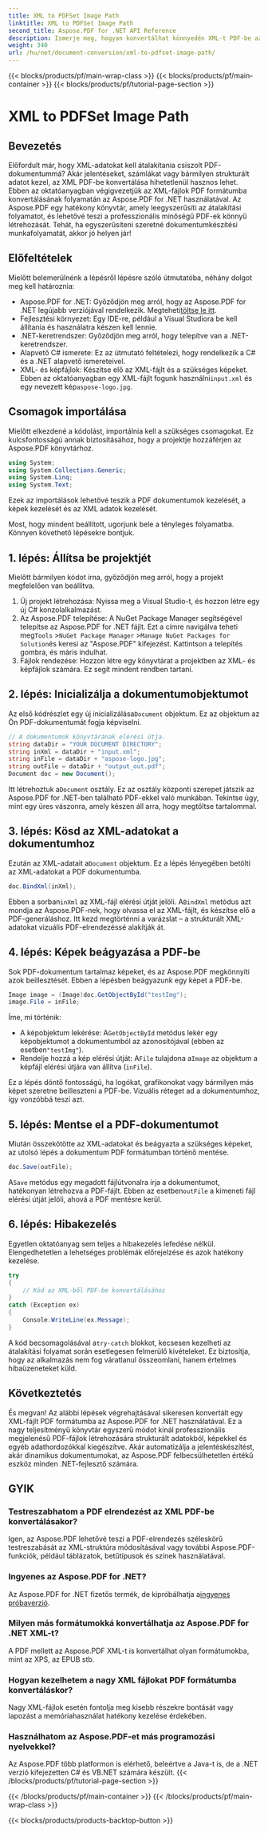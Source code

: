 ```yaml
---
title: XML to PDFSet Image Path
linktitle: XML to PDFSet Image Path
second_title: Aspose.PDF for .NET API Reference
description: Ismerje meg, hogyan konvertálhat könnyedén XML-t PDF-be az Aspose.PDF for .NET segítségével. Ez a részletes útmutató lépésről lépésre végigvezeti a folyamaton, a beállítástól a befejezésig.
weight: 340
url: /hu/net/document-conversion/xml-to-pdfset-image-path/
---
```


{{< blocks/products/pf/main-wrap-class >}}
{{< blocks/products/pf/main-container >}}
{{< blocks/products/pf/tutorial-page-section >}}

# XML to PDFSet Image Path

## Bevezetés

Előfordult már, hogy XML-adatokat kell átalakítania csiszolt PDF-dokumentummá? Akár jelentéseket, számlákat vagy bármilyen strukturált adatot kezel, az XML PDF-be konvertálása hihetetlenül hasznos lehet. Ebben az oktatóanyagban végigvezetjük az XML-fájlok PDF formátumba konvertálásának folyamatán az Aspose.PDF for .NET használatával. Az Aspose.PDF egy hatékony könyvtár, amely leegyszerűsíti az átalakítási folyamatot, és lehetővé teszi a professzionális minőségű PDF-ek könnyű létrehozását. Tehát, ha egyszerűsíteni szeretné dokumentumkészítési munkafolyamatát, akkor jó helyen jár!

## Előfeltételek

Mielőtt belemerülnénk a lépésről lépésre szóló útmutatóba, néhány dolgot meg kell határoznia:

-  Aspose.PDF for .NET: Győződjön meg arról, hogy az Aspose.PDF for .NET legújabb verziójával rendelkezik. Megteheti[töltse le itt](https://releases.aspose.com/pdf/net/).
- Fejlesztési környezet: Egy IDE-re, például a Visual Studiora be kell állítania és használatra készen kell lennie.
- .NET-keretrendszer: Győződjön meg arról, hogy telepítve van a .NET-keretrendszer.
- Alapvető C# ismerete: Ez az útmutató feltételezi, hogy rendelkezik a C# és a .NET alapvető ismereteivel.
-  XML- és képfájlok: Készítse elő az XML-fájlt és a szükséges képeket. Ebben az oktatóanyagban egy XML-fájlt fogunk használni`input.xml` és egy nevezett kép`aspose-logo.jpg`.

## Csomagok importálása

Mielőtt elkezdené a kódolást, importálnia kell a szükséges csomagokat. Ez kulcsfontosságú annak biztosításához, hogy a projektje hozzáférjen az Aspose.PDF könyvtárhoz.

```csharp
using System;
using System.Collections.Generic;
using System.Linq;
using System.Text;
```

Ezek az importálások lehetővé teszik a PDF dokumentumok kezelését, a képek kezelését és az XML adatok kezelését.

Most, hogy mindent beállított, ugorjunk bele a tényleges folyamatba. Könnyen követhető lépésekre bontjuk.

## 1. lépés: Állítsa be projektjét

Mielőtt bármilyen kódot írna, győződjön meg arról, hogy a projekt megfelelően van beállítva.

1. Új projekt létrehozása: Nyissa meg a Visual Studio-t, és hozzon létre egy új C# konzolalkalmazást.
2.  Az Aspose.PDF telepítése: A NuGet Package Manager segítségével telepítse az Aspose.PDF for .NET fájlt. Ezt a címre navigálva teheti meg`Tools` >`NuGet Package Manager` >`Manage NuGet Packages for Solution`és keresi az "Aspose.PDF" kifejezést. Kattintson a telepítés gombra, és máris indulhat.
3. Fájlok rendezése: Hozzon létre egy könyvtárat a projektben az XML- és képfájlok számára. Ez segít mindent rendben tartani.

## 2. lépés: Inicializálja a dokumentumobjektumot

 Az első kódrészlet egy új inicializálása`Document` objektum. Ez az objektum az Ön PDF-dokumentumát fogja képviselni.

```csharp
// A dokumentumok könyvtárának elérési útja.
string dataDir = "YOUR DOCUMENT DIRECTORY";
string inXml = dataDir + "input.xml";
string inFile = dataDir + "aspose-logo.jpg";
string outFile = dataDir + "output_out.pdf";
Document doc = new Document();
```

 Itt létrehoztuk a`Document` osztály. Ez az osztály központi szerepet játszik az Aspose.PDF for .NET-ben található PDF-ekkel való munkában. Tekintse úgy, mint egy üres vászonra, amely készen áll arra, hogy megtöltse tartalommal.

## 3. lépés: Kösd az XML-adatokat a dokumentumhoz

 Ezután az XML-adatait a`Document` objektum. Ez a lépés lényegében betölti az XML-adatokat a PDF dokumentumba.

```csharp
doc.BindXml(inXml);
```

 Ebben a sorban`inXml` az XML-fájl elérési útját jelöli. A`BindXml` metódus azt mondja az Aspose.PDF-nek, hogy olvassa el az XML-fájlt, és készítse elő a PDF-generáláshoz. Itt kezd megtörténni a varázslat – a strukturált XML-adatokat vizuális PDF-elrendezéssé alakítják át.

## 4. lépés: Képek beágyazása a PDF-be

Sok PDF-dokumentum tartalmaz képeket, és az Aspose.PDF megkönnyíti azok beillesztését. Ebben a lépésben beágyazunk egy képet a PDF-be.

```csharp
Image image = (Image)doc.GetObjectById("testImg");
image.File = inFile;
```

Íme, mi történik:

-  A képobjektum lekérése: A`GetObjectById` metódus lekér egy képobjektumot a dokumentumból az azonosítójával (ebben az esetben`"testImg"`).
-  Rendelje hozzá a kép elérési útját: A`File` tulajdona a`Image` az objektum a képfájl elérési útjára van állítva (`inFile`).

Ez a lépés döntő fontosságú, ha logókat, grafikonokat vagy bármilyen más képet szeretne beilleszteni a PDF-be. Vizuális réteget ad a dokumentumhoz, így vonzóbbá teszi azt.

## 5. lépés: Mentse el a PDF-dokumentumot

Miután összekötötte az XML-adatokat és beágyazta a szükséges képeket, az utolsó lépés a dokumentum PDF formátumban történő mentése.

```csharp
doc.Save(outFile);
```

 A`Save` metódus egy megadott fájlútvonalra írja a dokumentumot, hatékonyan létrehozva a PDF-fájlt. Ebben az esetben`outFile` a kimeneti fájl elérési útját jelöli, ahová a PDF mentésre kerül.

## 6. lépés: Hibakezelés

Egyetlen oktatóanyag sem teljes a hibakezelés lefedése nélkül. Elengedhetetlen a lehetséges problémák előrejelzése és azok hatékony kezelése.

```csharp
try
{
    // Kód az XML-ből PDF-be konvertálásához
}
catch (Exception ex)
{
    Console.WriteLine(ex.Message);
}
```

 A kód becsomagolásával a`try-catch` blokkot, kecsesen kezelheti az átalakítási folyamat során esetlegesen felmerülő kivételeket. Ez biztosítja, hogy az alkalmazás nem fog váratlanul összeomlani, hanem értelmes hibaüzeneteket küld.

## Következtetés

És megvan! Az alábbi lépések végrehajtásával sikeresen konvertált egy XML-fájlt PDF formátumba az Aspose.PDF for .NET használatával. Ez a nagy teljesítményű könyvtár egyszerű módot kínál professzionális megjelenésű PDF-fájlok létrehozására strukturált adatokból, képekkel és egyéb adathordozókkal kiegészítve. Akár automatizálja a jelentéskészítést, akár dinamikus dokumentumokat, az Aspose.PDF felbecsülhetetlen értékű eszköz minden .NET-fejlesztő számára.

## GYIK

### Testreszabhatom a PDF elrendezést az XML PDF-be konvertálásakor?
Igen, az Aspose.PDF lehetővé teszi a PDF-elrendezés széleskörű testreszabását az XML-struktúra módosításával vagy további Aspose.PDF-funkciók, például táblázatok, betűtípusok és színek használatával.

### Ingyenes az Aspose.PDF for .NET?
 Az Aspose.PDF for .NET fizetős termék, de kipróbálhatja a[ingyenes próbaverzió](https://releases.aspose.com/).

### Milyen más formátumokká konvertálhatja az Aspose.PDF for .NET XML-t?
A PDF mellett az Aspose.PDF XML-t is konvertálhat olyan formátumokba, mint az XPS, az EPUB stb.

### Hogyan kezelhetem a nagy XML fájlokat PDF formátumba konvertáláskor?
Nagy XML-fájlok esetén fontolja meg kisebb részekre bontását vagy lapozást a memóriahasználat hatékony kezelése érdekében.

### Használhatom az Aspose.PDF-et más programozási nyelvekkel?
Az Aspose.PDF több platformon is elérhető, beleértve a Java-t is, de a .NET verzió kifejezetten C# és VB.NET számára készült.
{{< /blocks/products/pf/tutorial-page-section >}}

{{< /blocks/products/pf/main-container >}}
{{< /blocks/products/pf/main-wrap-class >}}

{{< blocks/products/products-backtop-button >}}
